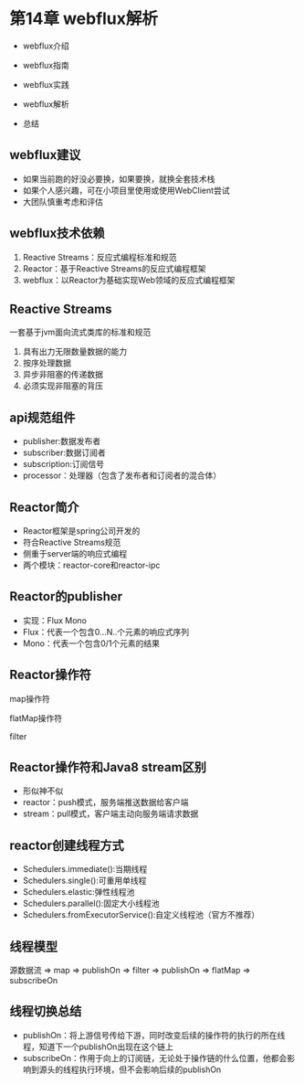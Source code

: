 # 第14章 webflux解析

- webflux介绍
- webflux指南
- webflux实践
- webflux解析

- 总结

## webflux建议

- 如果当前跑的好没必要换，如果要换，就换全套技术栈
- 如果个人感兴趣，可在小项目里使用或使用WebClient尝试
- 大团队慎重考虑和评估



## webflux技术依赖

1. Reactive Streams：反应式编程标准和规范
2. Reactor：基于Reactive Streams的反应式编程框架
3. webflux：以Reactor为基础实现Web领域的反应式编程框架



## Reactive Streams

一套基于jvm面向流式类库的标准和规范

1. 具有出力无限数量数据的能力
2. 按序处理数据
3. 异步非阻塞的传递数据
4. 必须实现非阻塞的背压



## api规范组件

- publisher:数据发布者
- subscriber:数据订阅者
- subscription:订阅信号
- processor：处理器（包含了发布者和订阅者的混合体）

## Reactor简介

- Reactor框架是spring公司开发的
- 符合Reactive Streams规范
- 侧重于server端的响应式编程
- 两个模块：reactor-core和reactor-ipc



## Reactor的publisher

- 实现：Flux Mono
- Flux：代表一个包含0...N..个元素的响应式序列
- Mono：代表一个包含0/1个元素的结果



## Reactor操作符

map操作符

flatMap操作符

filter



## Reactor操作符和Java8 stream区别

- 形似神不似
- reactor：push模式，服务端推送数据给客户端
- stream：pull模式，客户端主动向服务端请求数据



## reactor创建线程方式

- Schedulers.immediate():当期线程
- Schedulers.single():可重用单线程
- Schedulers.elastic:弹性线程池
- Schedulers.parallel():固定大小线程池
- Schedulers.fromExecutorService():自定义线程池（官方不推荐）



## 线程模型

源数据流 => map => publishOn => filter => publishOn => flatMap => subscribeOn



## 线程切换总结

- publishOn：将上游信号传给下游，同时改变后续的操作符的执行的所在线程，知道下一个publishOn出现在这个链上
- subscribeOn：作用于向上的订阅链，无论处于操作链的什么位置，他都会影响到源头的线程执行环境，但不会影响后续的publishOn

